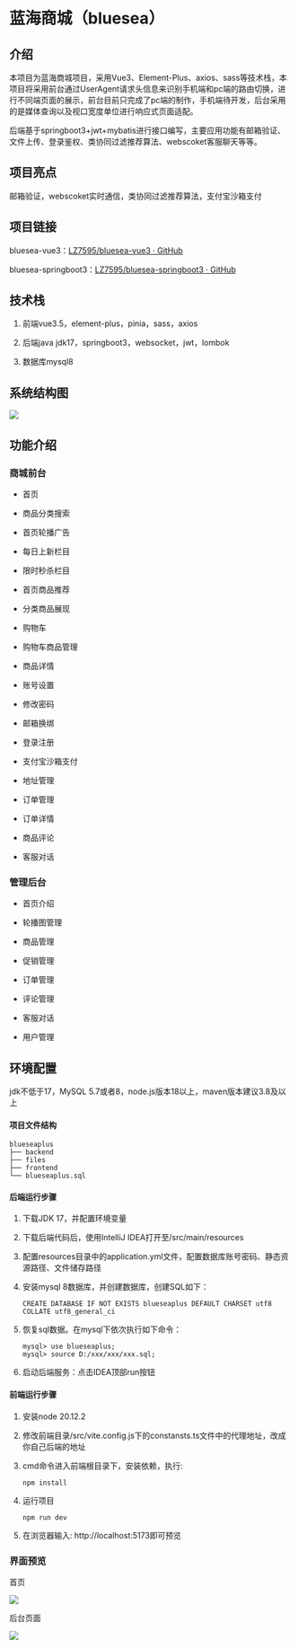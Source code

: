 # 蓝海商城（bluesea）

## 介绍

本项目为蓝海商城项目，采用Vue3、Element-Plus、axios、sass等技术栈，本项目将采用前台通过UserAgent请求头信息来识别手机端和pc端的路由切换，进行不同端页面的展示，前台目前只完成了pc端的制作，手机端待开发，后台采用的是媒体查询以及视口宽度单位进行响应式页面适配。

后端基于springboot3+jwt+mybatis进行接口编写，主要应用功能有邮箱验证、文件上传、登录鉴权、类协同过滤推荐算法、webscoket客服聊天等等。

## 项目亮点

邮箱验证，webscoket实时通信，类协同过滤推荐算法，支付宝沙箱支付

## 项目链接

bluesea-vue3：[LZ7595/bluesea-vue3 · GitHub](https://github.com/LZ7595/bluesea-vue3.git)

bluesea-springboot3：[LZ7595/bluesea-springboot3 · GitHub](https://github.com/LZ7595/bluesea-springboot3.git)

## 技术栈

1. 前端vue3.5，element-plus，pinia，sass，axios

2. 后端java jdk17，springboot3，websocket，jwt，lombok

3. 数据库mysql8

## 系统结构图

![](mark/2025-04-16-11-49-49-image.png)

## 功能介绍

### 商城前台

- 首页

- 商品分类搜索

- 首页轮播广告

- 每日上新栏目

- 限时秒杀栏目

- 首页商品推荐

- 分类商品展现

- 购物车

- 购物车商品管理

- 商品详情

- 账号设置

- 修改密码

- 邮箱换绑

- 登录注册

- 支付宝沙箱支付

- 地址管理

- 订单管理

- 订单详情

- 商品评论

- 客服对话

### 管理后台

- 首页介绍

- 轮播图管理

- 商品管理

- 促销管理

- 订单管理

- 评论管理

- 客服对话

- 用户管理

## 环境配置

jdk不低于17，MySQL 5.7或者8，node.js版本18以上，maven版本建议3.8及以上



#### 项目文件结构

```
blueseaplus
├── backend
├── files
├── frontend
└── blueseaplus.sql  
```

#### 后端运行步骤

1. 下载JDK 17，并配置环境变量

2. 下载后端代码后，使用IntelliJ IDEA打开至/src/main/resources

3. 配置resources目录中的application.yml文件，配置数据库账号密码、静态资源路径、文件储存路径

4. 安装mysql 8数据库，并创建数据库，创建SQL如下：

   ```
   CREATE DATABASE IF NOT EXISTS blueseaplus DEFAULT CHARSET utf8 COLLATE utf8_general_ci
   ```

5. 恢复sql数据。在mysql下依次执行如下命令：

   ```
   mysql> use blueseaplus;
   mysql> source D:/xxx/xxx/xxx.sql;
   ```

6. 启动后端服务：点击IDEA顶部run按钮

#### 前端运行步骤

1. 安装node 20.12.2

2. 修改前端目录/src/vite.config.js下的constansts.ts文件中的代理地址，改成你自己后端的地址

3. cmd命令进入前端根目录下，安装依赖，执行:

   ```
   npm install 
   ```

4. 运行项目

   ```
   npm run dev
   ```

5. 在浏览器输入: http://localhost:5173即可预览

### 界面预览

首页

![](mark/2025-04-16-13-48-37-image.png)

后台页面

![](mark/2025-04-16-13-48-03-image.png)
